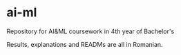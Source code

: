 # ai-ml

Repository for AI&ML coursework in 4th year of Bachelor's

Results, explanations and READMs are all in Romanian.
